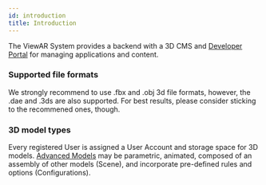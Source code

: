 ```yaml
---
id: introduction
title: Introduction
---
```


The ViewAR System provides a backend with a 3D CMS and [Developer Portal](https://portal.viewar.com) for managing applications and content.

### Supported file formats

We strongly recommend to use .fbx and .obj 3d file formats, however, the .dae and .3ds are also supported. For best results, please consider sticking to the recommened ones, though.

### 3D model types

Every registered User is assigned a User Account and storage space for 3D models. [Advanced Models](./custom_models#advanced) may be parametric, animated, composed of an assembly of other models (Scene), and incorporate pre-defined rules and options (Configurations).
